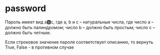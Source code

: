 # password
Пароль имеет вид a:b:c, где a, b и c – натуральные числа, где число a – должно быть палиндромом; число b – должно быть простым; число c – должно быть четным.

Если строковое значение пароля соответствует описанию, то вернуть True, False - в противном случае
